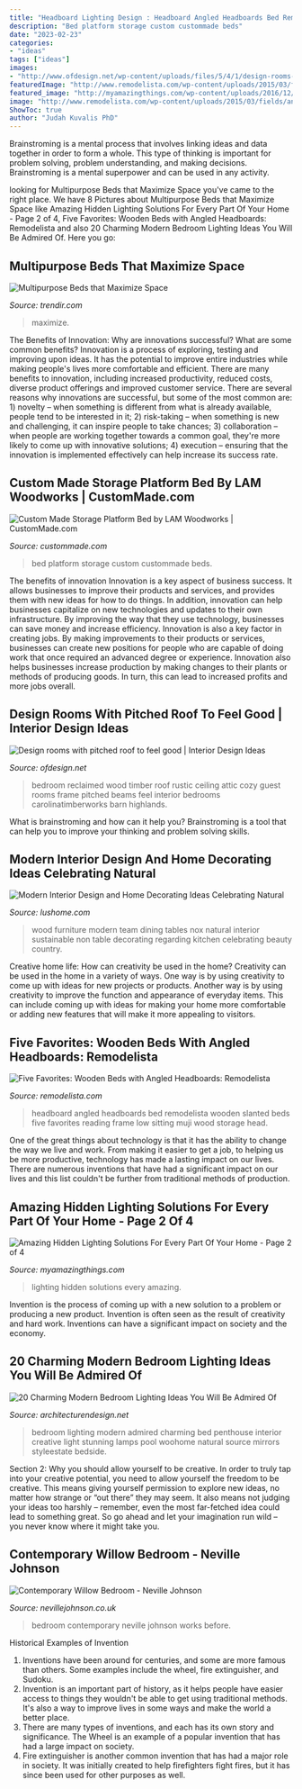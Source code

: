 ```yaml
---
title: "Headboard Lighting Design : Headboard Angled Headboards Bed Remodelista Wooden Slanted Beds Five Favorites Reading Frame Low Sitting Muji Wood Storage Head"
description: "Bed platform storage custom custommade beds"
date: "2023-02-23"
categories:
- "ideas"
tags: ["ideas"]
images:
- "http://www.ofdesign.net/wp-content/uploads/files/5/4/1/design-rooms-with-pitched-roof-to-feel-good-20-541.jpeg"
featuredImage: "http://www.remodelista.com/wp-content/uploads/2015/03/fields/angled_headboard_remodelista.jpg"
featured_image: "http://myamazingthings.com/wp-content/uploads/2016/12/ongampong-corporate-1.jpg"
image: "http://www.remodelista.com/wp-content/uploads/2015/03/fields/angled_headboard_remodelista.jpg"
ShowToc: true
author: "Judah Kuvalis PhD"
---
```



Brainstroming is a mental process that involves linking ideas and data together in order to form a whole. This type of thinking is important for problem solving, problem understanding, and making decisions. Brainstroming is a mental superpower and can be used in any activity.

	

		
looking for Multipurpose Beds that Maximize Space you've came to the right place. We have 8 Pictures about Multipurpose Beds that Maximize Space like Amazing Hidden Lighting Solutions For Every Part Of Your Home - Page 2 of 4, Five Favorites: Wooden Beds with Angled Headboards: Remodelista and also 20 Charming Modern Bedroom Lighting Ideas You Will Be Admired Of. Here you go:
		
    
## Multipurpose Beds That Maximize Space

<img loading=lazy src="https://cdn.trendir.com/wp-content/uploads/2016/10/Scandinavian-Multipurpose-Beds-that-Maximize-Space.jpg" onerror="this.onerror=null;this.src='https://tse3.mm.bing.net/th?id=OIP.DBZglRG6IHXwtu9lDR_dMgHaLE&amp;pid=15.1';" alt="Multipurpose Beds that Maximize Space">

_Source: trendir.com_

>maximize. 

	

The Benefits of Innovation: Why are innovations successful? What are some common benefits?
Innovation is a process of exploring, testing and improving upon ideas. It has the potential to improve entire industries while making people's lives more comfortable and efficient. There are many benefits to innovation, including increased productivity, reduced costs, diverse product offerings and improved customer service.
There are several reasons why innovations are successful, but some of the most common are: 1) novelty – when something is different from what is already available, people tend to be interested in it; 2) risk-taking – when something is new and challenging, it can inspire people to take chances; 3) collaboration – when people are working together towards a common goal, they're more likely to come up with innovative solutions; 4) execution – ensuring that the innovation is implemented effectively can help increase its success rate.

    
## Custom Made Storage Platform Bed By LAM Woodworks | CustomMade.com

<img loading=lazy src="https://images.custommade.com/cgtsOI9-0_bU273p-YMVPGUG-LM=/custommade-photosets/141222/141222.997800.jpg" onerror="this.onerror=null;this.src='https://tse1.mm.bing.net/th?id=OIP.iacozLGPaLY6kn7a0DAwgAHaNK&amp;pid=15.1';" alt="Custom Made Storage Platform Bed by LAM Woodworks | CustomMade.com">

_Source: custommade.com_

>bed platform storage custom custommade beds. 

	

The benefits of innovation
Innovation is a key aspect of business success. It allows businesses to improve their products and services, and provides them with new ideas for how to do things. In addition, innovation can help businesses capitalize on new technologies and updates to their own infrastructure. By improving the way that they use technology, businesses can save money and increase efficiency.
Innovation is also a key factor in creating jobs. By making improvements to their products or services, businesses can create new positions for people who are capable of doing work that once required an advanced degree or experience. Innovation also helps businesses increase production by making changes to their plants or methods of producing goods. In turn, this can lead to increased profits and more jobs overall.

    
## Design Rooms With Pitched Roof To Feel Good | Interior Design Ideas

<img loading=lazy src="http://www.ofdesign.net/wp-content/uploads/files/5/4/1/design-rooms-with-pitched-roof-to-feel-good-20-541.jpeg" onerror="this.onerror=null;this.src='https://tse1.mm.bing.net/th?id=OIP.i18SMqp8EYuqg1MNhWlyWAHaKB&amp;pid=15.1';" alt="Design rooms with pitched roof to feel good | Interior Design Ideas">

_Source: ofdesign.net_

>bedroom reclaimed wood timber roof rustic ceiling attic cozy guest rooms frame pitched beams feel interior bedrooms carolinatimberworks barn highlands. 

	

What is brainstroming and how can it help you?
Brainstroming is a tool that can help you to improve your thinking and problem solving skills.

    
## Modern Interior Design And Home Decorating Ideas Celebrating Natural

<img loading=lazy src="https://www.lushome.com/wp-content/uploads/2015/01/natural-wood-interior-design-decorating-ideas-2.jpg" onerror="this.onerror=null;this.src='https://tse1.mm.bing.net/th?id=OIP.p6OwBuL_kb_-EyHL9g3xswHaHw&amp;pid=15.1';" alt="Modern Interior Design and Home Decorating Ideas Celebrating Natural">

_Source: lushome.com_

>wood furniture modern team dining tables nox natural interior sustainable non table decorating regarding kitchen celebrating beauty country. 

	

Creative home life: How can creativity be used in the home?
Creativity can be used in the home in a variety of ways. One way is by using creativity to come up with ideas for new projects or products. Another way is by using creativity to improve the function and appearance of everyday items. This can include coming up with ideas for making your home more comfortable or adding new features that will make it more appealing to visitors.

    
## Five Favorites: Wooden Beds With Angled Headboards: Remodelista

<img loading=lazy src="http://www.remodelista.com/wp-content/uploads/2015/03/fields/angled_headboard_remodelista.jpg" onerror="this.onerror=null;this.src='https://tse1.mm.bing.net/th?id=OIP.0k1fLpDug0V-P83XBiHWxwHaFS&amp;pid=15.1';" alt="Five Favorites: Wooden Beds with Angled Headboards: Remodelista">

_Source: remodelista.com_

>headboard angled headboards bed remodelista wooden slanted beds five favorites reading frame low sitting muji wood storage head. 

	

One of the great things about technology is that it has the ability to change the way we live and work. From making it easier to get a job, to helping us be more productive, technology has made a lasting impact on our lives. There are numerous inventions that have had a significant impact on our lives and this list couldn't be further from traditional methods of production.

    
## Amazing Hidden Lighting Solutions For Every Part Of Your Home - Page 2 Of 4

<img loading=lazy src="http://myamazingthings.com/wp-content/uploads/2016/12/ongampong-corporate-1.jpg" onerror="this.onerror=null;this.src='https://tse2.mm.bing.net/th?id=OIP.mn2RZKqtFZdFt8PXsmQQwwHaFj&amp;pid=15.1';" alt="Amazing Hidden Lighting Solutions For Every Part Of Your Home - Page 2 of 4">

_Source: myamazingthings.com_

>lighting hidden solutions every amazing. 

	

Invention is the process of coming up with a new solution to a problem or producing a new product. Invention is often seen as the result of creativity and hard work. Inventions can have a significant impact on society and the economy.

    
## 20 Charming Modern Bedroom Lighting Ideas You Will Be Admired Of

<img loading=lazy src="http://cdn.architecturendesign.net/wp-content/uploads/2015/06/AD-Modern-Bedroom-Lighting-9.jpg" onerror="this.onerror=null;this.src='https://tse2.mm.bing.net/th?id=OIP.7YT25h3kUf0pX7_qnIHD_gHaLH&amp;pid=15.1';" alt="20 Charming Modern Bedroom Lighting Ideas You Will Be Admired Of">

_Source: architecturendesign.net_

>bedroom lighting modern admired charming bed penthouse interior creative light stunning lamps pool woohome natural source mirrors styleestate bedside. 

	

Section 2: Why you should allow yourself to be creative.
In order to truly tap into your creative potential, you need to allow yourself the freedom to be creative. This means giving yourself permission to explore new ideas, no matter how strange or “out there” they may seem. It also means not judging your ideas too harshly – remember, even the most far-fetched idea could lead to something great. So go ahead and let your imagination run wild – you never know where it might take you.

    
## Contemporary Willow Bedroom - Neville Johnson

<img loading=lazy src="https://www.nevillejohnson.co.uk/wp-content/uploads/Sc0373_Wig_WhiteLarchBedroom_18_RT.jpg" onerror="this.onerror=null;this.src='https://tse4.mm.bing.net/th?id=OIP.cX16QIBAPsqgKj3c9MJIWwHaLH&amp;pid=15.1';" alt="Contemporary Willow Bedroom - Neville Johnson">

_Source: nevillejohnson.co.uk_

>bedroom contemporary neville johnson works before. 

	

Historical Examples of Invention
1. Inventions have been around for centuries, and some are more famous than others. Some examples include the wheel, fire extinguisher, and Sudoku.
2. Invention is an important part of history, as it helps people have easier access to things they wouldn't be able to get using traditional methods. It's also a way to improve lives in some ways and make the world a better place.
3. There are many types of inventions, and each has its own story and significance. The Wheel is an example of a popular invention that has had a large impact on society.
4. Fire extinguisher is another common invention that has had a major role in society. It was initially created to help firefighters fight fires, but it has since been used for other purposes as well.

